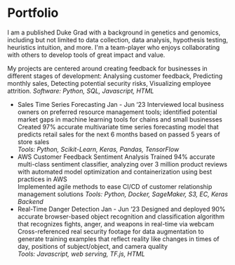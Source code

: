 # Portfolio

I am a published Duke Grad with a background in genetics and genomics, including but not limited to data collection, data analysis, hypothesis testing, heuristics intuition, and more. I'm a team-player who enjoys collaborating with others to develop tools of great impact and value.

My projects are centered around creating feedback for businesses in different stages of development: Analysing customer feedback, Predicting monthly sales, Detecting potential security risks, Visualizing employee attrition.
_Software: Python, SQL, Javascript, HTML_

- Sales Time Series Forecasting Jan - Jun ‘23 
  Interviewed local business owners on preferred resource management tools; identified potential market gaps in  machine learning tools for chains and small businesses  
  Created 97% accurate multivariate time series forecasting model that predicts retail sales for the next 6 months based on passed 5 years of store sales  
_Tools: Python, Scikit-Learn, Keras, Pandas, TensorFlow_
- AWS Customer Feedback Sentiment Analysis
  Trained 94% accurate multi-class sentiment classifier, analyzing over 3 million product reviews with automated  model optimization and containerization using best practices in AWS  
  Implemented agile methods to ease CI/CD of customer relationship management solutions 
_Tools: Python, Docker, SageMaker, S3, EC, Keras Backend_
- Real-Time Danger Detection Jan - Jun ‘23 
  Designed and deployed 90% accurate browser-based object recognition and classification algorithm that recognizes fights, anger, and weapons in real-time via webcam 
  Cross-referenced real security footage for data augmentation to generate training examples that reflect reality like  changes in times of day, positions of subject/object, and camera quality  
_Tools: Javascript, web serving, TF.js, HTML_
